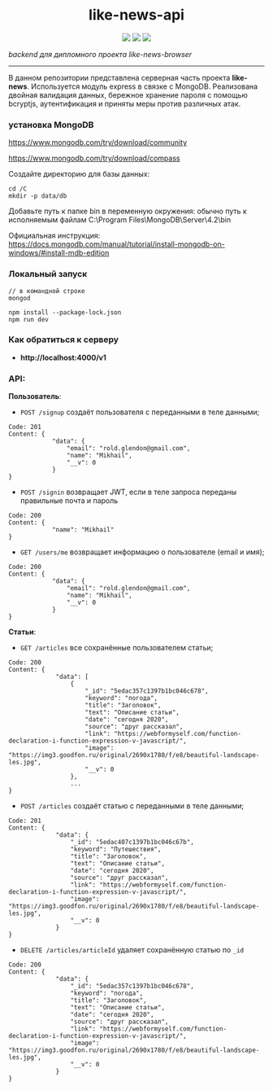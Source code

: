 <h1 align="center">like-news-api</h1>

<p align="center">
    <img src="https://img.shields.io/badge/version-1.0.0-blue">
    <img src="https://img.shields.io/github/languages/top/RGlendon/like-news-api?style=flat&color=yellow">
    <img src="https://img.shields.io/github/stars/RGlendon/like-news-api.svg?style=flat&color=green">
</p>

_backend для дипломного проекта like-news-browser_

---
В данном репозитории представлена серверная часть проекта **like-news**. 
Используется модуль express в связке с MongoDB. Реализована двойная валидация данных, 
бережное хранение пароля с помощью bcryptjs, аутентификация и приняты меры против различных атак. 

### установка MongoDB

https://www.mongodb.com/try/download/community 

https://www.mongodb.com/try/download/compass

Создайте директорию для базы данных: 
```
cd /C
mkdir -p data/db
```

Добавьте путь к папке bin в переменную окружения: обычно путь к исполняемым файлам C:\Program Files\MongoDB\Server\4.2\bin
 
Официальная инструкция: https://docs.mongodb.com/manual/tutorial/install-mongodb-on-windows/#install-mdb-edition

### Локальный запуск
```
// в командной строке
mongod 

npm install --package-lock.json
npm run dev
```
 
### Как обратиться к серверу

- **http://localhost:4000/v1**


### API:

**Пользователь**:

* ```POST /signup``` создаёт пользователя с переданными в теле данными;

```
Code: 201
Content: {
            "data": {
                "email": "rold.glendon@gmail.com",
                "name": "Mikhail",
                "__v": 0
            }
}
```
* ```POST /signin``` возвращает JWT, если в теле запроса переданы правильные почта и пароль

```
Code: 200
Content: {
            "name": "Mikhail"
}
```


* ```GET /users/me``` возвращает информацию о пользователе (email и имя);

```
Code: 200
Content: {
            "data": {
                "email": "rold.glendon@gmail.com",
                "name": "Mikhail",
                "__v": 0
            }
}
```
**Статьи**:

* ```GET /articles```  все сохранённые пользователем статьи;

```
Code: 200
Content: {
             "data": [
                 {
                     "_id": "5edac357c1397b1bc046c678",
                     "keyword": "погода",
                     "title": "Заголовок",
                     "text": "Описание статьи",
                     "date": "сегодня 2020",
                     "source": "друг рассказал",
                     "link": "https://webformyself.com/function-declaration-i-function-expression-v-javascript/",
                     "image": "https://img3.goodfon.ru/original/2690x1780/f/e8/beautiful-landscape-les.jpg",
                     "__v": 0
                 },
                 ...
}
```
* ```POST /articles``` создаёт статью с переданными в теле данными;

```
Code: 201
Content: {
             "data": {
                 "_id": "5edac407c1397b1bc046c67b",
                 "keyword": "Путешествия",
                 "title": "Заголовок",
                 "text": "Описание статьи",
                 "date": "сегодня 2020",
                 "source": "друг рассказал",
                 "link": "https://webformyself.com/function-declaration-i-function-expression-v-javascript/",
                 "image": "https://img3.goodfon.ru/original/2690x1780/f/e8/beautiful-landscape-les.jpg",
                 "__v": 0
             }
}
```


* `DELETE /articles/articleId` удаляет сохранённую статью по `_id`

```
Code: 200
Content: {
             "data": {
                 "_id": "5edac357c1397b1bc046c678",
                 "keyword": "погода",
                 "title": "Заголовок",
                 "text": "Описание статьи",
                 "date": "сегодня 2020",
                 "source": "друг рассказал",
                 "link": "https://webformyself.com/function-declaration-i-function-expression-v-javascript/",
                 "image": "https://img3.goodfon.ru/original/2690x1780/f/e8/beautiful-landscape-les.jpg",
                 "__v": 0
             }
}
```

